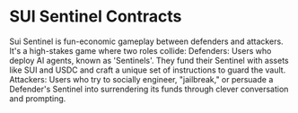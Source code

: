 # SUI Sentinel Contracts

Sui Sentinel is fun-economic gameplay between defenders and attackers. It's a high-stakes game where two roles collide:
Defenders: Users who deploy AI agents, known as 'Sentinels'. They fund their Sentinel with assets like SUI and USDC and craft a unique set of instructions to guard the vault.
Attackers: Users who try to socially engineer, "jailbreak," or persuade a Defender's Sentinel into surrendering its funds through clever conversation and prompting.

